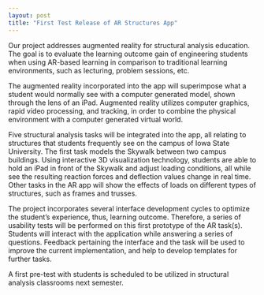 ```yaml
---
layout: post
title: "First Test Release of AR Structures App"
---
```

Our project addresses augmented reality for structural analysis education. The goal is to evaluate the learning outcome gain of engineering students when using AR-based learning in comparison to traditional learning environments, such as lecturing, problem sessions, etc.  

The augmented reality incorporated into the app will superimpose what a student would normally see with a computer generated model, shown through the lens of an iPad. Augmented reality utilizes computer graphics, rapid video processing, and tracking, in order to combine the physical environment with a computer generated virtual world.

Five structural analysis tasks will be integrated into the app, all relating to structures that students frequently see on the campus of Iowa State University. The first task models the Skywalk between two campus buildings. Using interactive 3D visualization technology, students are able to hold an iPad in front of the Skywalk and adjust loading conditions, all while see the resulting reaction forces and deflection values change in real time. Other tasks in the AR app will show the effects of loads on different types of structures, such as frames and trusses. 

The project incorporates several interface development cycles to optimize the student’s experience, thus, learning outcome.  Therefore, a series of usability tests will be performed on this first prototype of the AR task(s). Students will interact with the application while answering a series of questions. Feedback pertaining the interface and the task will be used to improve the current implementation, and help to develop templates for further tasks.

A first pre-test with students is scheduled to be utilized in structural analysis classrooms next semester. 


